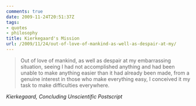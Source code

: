```yaml
---
comments: true
date: 2009-11-24T20:51:37Z
tags:
- quotes
- philosophy
title: Kierkegaard's Mission
url: /2009/11/24/out-of-love-of-mankind-as-well-as-despair-at-my/
---
```


<blockquote class="big">Out of love of mankind, as well as despair at my embarrassing situation, seeing I had not accomplished anything and had been unable to make anything easier than it had already been made, from a genuine interest in those who make everything easy, I conceived it my task to make difficulties everywhere.</blockquote>

<cite class="big">Kierkegaard, *Concluding Unscientific Postscript*</cite>






